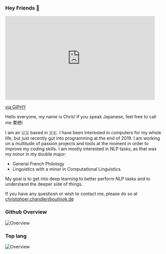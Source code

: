 ### Hey Friends 👋

<iframe src="https://giphy.com/embed/FHLFqOJ7itEIw" width="480" height="269" frameBorder="0" class="giphy-embed" allowFullScreen></iframe><p><a href="https://giphy.com/gifs/headlikeanorange-squirrel-headlikeanorange-gray-FHLFqOJ7itEIw">via GIPHY</a></p>

Hello everyone, my name is Chris! If you speak Japanese, feel free to call me 栗栖!

I am an 🇺🇸  based in 🇩🇪. I have been interested in computers for my whole life, but just recently got into programming at the end of 2019. I am working on a multitude of passion projects and tools at the moment in order to improve my coding skills. I am mostly interested in NLP tasks, as that was my minor in my double major: 
* General French Philology
* Linguistics with a minor in Computational Linguistics. 

My goal is to get into deep learning to better perform NLP tasks and to understand the deeper side of things. 

If you have any questiosn or wish to contact me, please do so at christohper.chandler@outlook.de

### Github Overview
![Overview](https://github-readme-stats.vercel.app/api?username=christopher-chandler&theme=cobalt)

### Top lang
![Overview](https://github-readme-stats.vercel.app/api/top-langs/?username=christopher-chandler&theme=cobalt)

